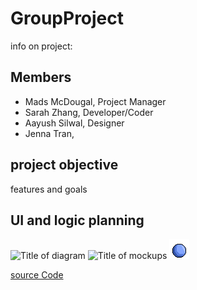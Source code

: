 # GroupProject
info on project:
## Members
* Mads McDougal, Project Manager
* Sarah Zhang, Developer/Coder
*  Aayush Silwal, Designer
*  Jenna Tran,

## project objective
features and goals


## UI and logic planning
![Title of diagram](url)
![Title of mockups](url)
![character sprites](https://github.com/olmpyia/GroupProject/blob/main/images/Ball.png?raw=true)


[source Code]()
